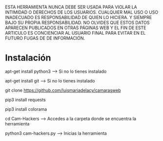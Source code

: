 ESTA HERRAMIENTA NUNCA DEBE SER USADA PARA VIOLAR LA INTIMIDAD O DERECHOS DE LOS USUARIOS. CUALQUIER MAL USO O USO INADECUADO ES RESPONSABILIDAD DE QUIEN LO HICIERA. Y SIEMPRE BAJO SU PROPIA RESPONSABILIDAD. NO OLVIDES QUE ESTOS DATOS APARECEN PUBLICADOS EN OTRAS PÁGINAS  WEB Y EL FIN DE ESTE ARTICULO ES CONCIENCIAR AL USUARIO FINAL PARA EVITAR EN EL FUTURO FUGAS DE DE INFORMACIÓN.

# Instalación

apt-get install python3  --> Si no lo tienes instalado

apt-get install git --> Si no lo tienes instalado

git clone https://github.com/luismariadelacy/camarasweb

pip3 install requests

pip3 install colorama

cd Cam-Hackers --> Accedes a la carpeta donde se encuentra la herramienta

python3 cam-hackers.py --> Inicias la herramienta
